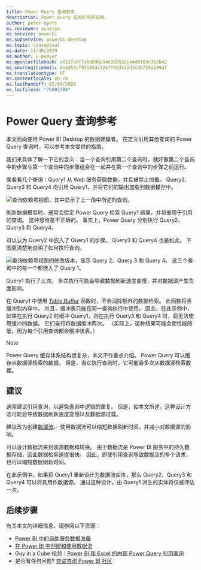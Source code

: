 ```yaml
---
title: Power Query 查询参考
description: Power Query 查询引用的指南。
author: peter-myers
ms.reviewer: asaxton
ms.service: powerbi
ms.subservice: powerbi-desktop
ms.topic: conceptual
ms.date: 11/30/2019
ms.author: v-pemyer
ms.openlocfilehash: a0127a6ffa0d698a94e368532c44d0f83c362b42
ms.sourcegitcommit: 8e3d53cf971853c32eff4531d2d3cdb725a199af
ms.translationtype: HT
ms.contentlocale: zh-CN
ms.lasthandoff: 02/04/2020
ms.locfileid: "75002388"
---
```

# <a name="referencing-power-query-queries"></a>Power Query 查询参考

本文面向使用 Power BI Desktop 的数据建模者。 在定义引用其他查询的 Power Query 查询时，可以参考本文提供的指南。

我们来具体了解一下它的含义：当一个查询引用第二个查询时，就好像第二个查询中的步骤与第一个查询中的步骤组合在一起并在第一个查询中的步骤之前运行。

来看看几个查询：Query1 从 Web 服务获取数据，并且被禁止加载。 Query2、Query3 和 Query4 均引用 Query1，并将它们的输出加载到数据模型中。

![查询依赖项视图，其中显示了上一段中所述的查询。](media/power-query-referenced-queries/query-dependencies-web-service.png)

刷新数据模型时，通常会假定 Power Query 检索 Query1 结果，并将重用于引用的查询。 这种思维是不正确的。 事实上，Power Query 分别执行 Query2、Query3 和 Query4。

可以认为 Query2 中嵌入了 Query1 的步骤。 Query3 和 Query4 也是如此。 下图更清楚地说明了如何执行查询。

![查询依赖项视图的修改版本，显示 Query 2、Query 3 和 Query 4。 这三个查询中的每一个都嵌入了 Query 1。](media/power-query-referenced-queries/query-dependencies-web-service-concept.png)

Query1 执行了三次。 多次执行可能会导致数据刷新速度变慢，并对数据源产生负面影响。

在 Query1 中使用 [Table.Buffer](/powerquery-m/table-buffer) 函数时，不会消除额外的数据检索。 此函数将表缓冲到内存中。 并且，缓冲表只能在同一查询执行中使用。 因此，在此示例中，如果在执行 Query2 时缓冲 Query1，则在执行 Query3 和 Query4 时，将无法使用缓冲的数据。 它们自行将数据缓冲两次。 （实际上，这种结果可能会使性能降低，因为每个引用查询都会缓冲该表。）

> [!NOTE]
> Power Query 缓存体系结构很复杂，本文不作重点介绍。 Power Query 可以缓存从数据源检索的数据。 但是，当它执行查询时，它可能会多次从数据源检索数据。

## <a name="recommendations"></a>建议

通常建议引用查询，以避免查询中逻辑的重复。 但是，如本文所述，这种设计方法可能会导致数据刷新速度变慢以及数据源过载。

建议改为创建[数据流](../service-dataflows-overview.md)。 使用数据流可以缩短数据刷新时间，并减小对数据源的影响。

可以设计数据流来封装源数据和转换。 由于数据流是 Power BI 服务中的持久数据存储，因此数据检索速度很快。 因此，即使引用查询导致数据流的多个请求，也可以缩短数据刷新时间。

在此示例中，如果将 Query1 重新设计为数据流实体，那么 Query2、Query3 和 Query4 可以将其用作数据源。 通过这种设计，由 Query1 派生的实体将仅被评估一次。

## <a name="next-steps"></a>后续步骤

有关本文的详细信息，请参阅以下资源：

- [Power BI 中的自助服务数据准备](../service-dataflows-overview.md)
- [在 Power BI 中创建和使用数据流](../service-dataflows-create-use.md)
- Guy in a Cube 视频：[Power BI 和 Excel 的内部 Power Query 引用查询](https://www.youtube.com/watch?v=3uKNNZqBIkg)
- 是否有任何问题? [尝试咨询 Power BI 社区](https://community.powerbi.com/)
